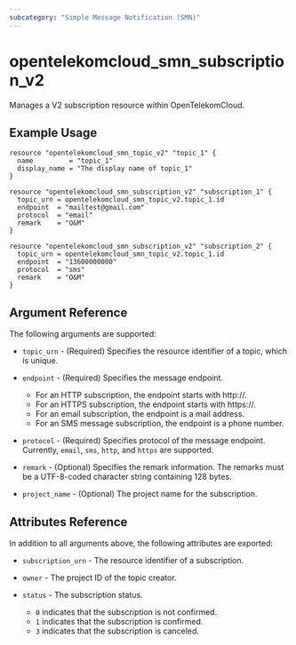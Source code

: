 ```yaml
---
subcategory: "Simple Message Notification (SMN)"
---
```


# opentelekomcloud_smn_subscription_v2

Manages a V2 subscription resource within OpenTelekomCloud.

## Example Usage

```hcl
resource "opentelekomcloud_smn_topic_v2" "topic_1" {
  name         = "topic_1"
  display_name = "The display name of topic_1"
}

resource "opentelekomcloud_smn_subscription_v2" "subscription_1" {
  topic_urn = opentelekomcloud_smn_topic_v2.topic_1.id
  endpoint  = "mailtest@gmail.com"
  protocol  = "email"
  remark    = "O&M"
}

resource "opentelekomcloud_smn_subscription_v2" "subscription_2" {
  topic_urn = opentelekomcloud_smn_topic_v2.topic_1.id
  endpoint  = "13600000000"
  protocol  = "sms"
  remark    = "O&M"
}
```

## Argument Reference

The following arguments are supported:

* `topic_urn` - (Required) Specifies the resource identifier of a topic, which is unique.

* `endpoint` - (Required) Specifies the message endpoint.
  * For an HTTP subscription, the endpoint starts with http\://.
  * For an HTTPS subscription, the endpoint starts with https\://.
  * For an email subscription, the endpoint is a mail address.
  * For an SMS message subscription, the endpoint is a phone number.

* `protocol` - (Required) Specifies protocol of the message endpoint. Currently, `email`,
  `sms`, `http`, and `https` are supported.

* `remark` - (Optional) Specifies the remark information. The remarks must be a UTF-8-coded
  character string containing 128 bytes.

* `project_name` - (Optional) The project name for the subscription.

## Attributes Reference

In addition to all arguments above, the following attributes are exported:

* `subscription_urn` - The resource identifier of a subscription.

* `owner` - The project ID of the topic creator.

* `status` - The subscription status.
  * `0` indicates that the subscription is not confirmed.
  * `1` indicates that the subscription is confirmed.
  * `3` indicates that the subscription is canceled.
